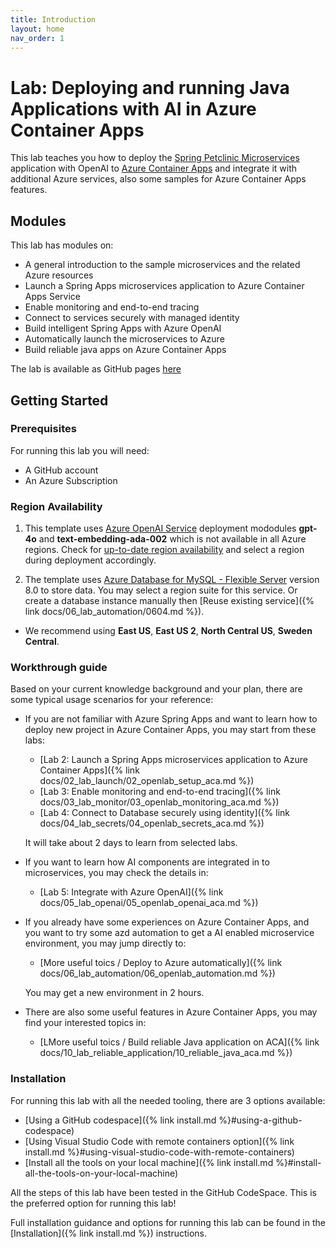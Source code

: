 ```yaml
---
title: Introduction
layout: home
nav_order: 1
---
```


# Lab: Deploying and running Java Applications with AI in Azure Container Apps

This lab teaches you how to deploy the [Spring Petclinic Microservices](https://github.com/Azure-Samples/java-microservices-aca-lab/tree/main/src) application with OpenAI to [Azure Container Apps](https://learn.microsoft.com/azure/container-apps/overview) and integrate it with additional Azure services, also some samples for Azure Container Apps features.

## Modules

This lab has modules on:

* A general introduction to the sample microservices and the related Azure resources
* Launch a Spring Apps microservices application to Azure Container Apps Service
* Enable monitoring and end-to-end tracing
* Connect to services securely with managed identity
* Build intelligent Spring Apps with Azure OpenAI
* Automatically launch the microservices to Azure
* Build reliable java apps on Azure Container Apps

The lab is available as GitHub pages [here](https://azure-samples.github.io/java-microservices-aca-lab/)

## Getting Started

### Prerequisites

For running this lab you will need:

* A GitHub account
* An Azure Subscription

### Region Availability

1. This template uses [Azure OpenAI Service](https://learn.microsoft.com/en-us/azure/ai-services/openai/overview) deployment mododules **gpt-4o** and **text-embedding-ada-002** which is not available in all Azure regions. Check for [up-to-date region availability](https://learn.microsoft.com/azure/ai-services/openai/concepts/models#standard-deployment-model-availability) and select a region during deployment accordingly.

1. The template uses [Azure Database for MySQL - Flexible Server](https://learn.microsoft.com/en-us/azure/mysql/flexible-server/overview) version 8.0 to store data. You may select a region suite for this service. Or create a database instance manually then [Reuse existing service]({% link docs/06_lab_automation/0604.md %}).

  * We recommend using **East US**, **East US 2**, **North Central US**, **Sweden Central**.

### Workthrough guide

Based on your current knowledge background and your plan, there are some typical usage scenarios for your reference:

* If you are not familiar with Azure Spring Apps and want to learn how to deploy new project in Azure Container Apps, you may start from these labs:
  * [Lab 2: Launch a Spring Apps microservices application to Azure Container Apps]({% link docs/02_lab_launch/02_openlab_setup_aca.md %})
  * [Lab 3: Enable monitoring and end-to-end tracing]({% link docs/03_lab_monitor/03_openlab_monitoring_aca.md %})
  * [Lab 4: Connect to Database securely using identity]({% link docs/04_lab_secrets/04_openlab_secrets_aca.md %})

  It will take about 2 days to learn from selected labs.

* If you want to learn how AI components are integrated in to microservices, you may check the details in:
  * [Lab 5: Integrate with Azure OpenAI]({% link docs/05_lab_openai/05_openlab_openai_aca.md %})

* If you already have some experiences on Azure Container Apps, and you want to try some azd automation to get a AI enabled microservice environment, you may jump directly to:
  * [More useful toics / Deploy to Azure automatically]({% link docs/06_lab_automation/06_openlab_automation.md %})

  You may get a new environment in 2 hours.

* There are also some useful features in Azure Container Apps, you may find your interested topics in:
  * [LMore useful toics / Build reliable Java application on ACA]({% link docs/10_lab_reliable_application/10_reliable_java_aca.md %})

### Installation

For running this lab with all the needed tooling, there are 3 options available:

* [Using a GitHub codespace]({% link install.md %}#using-a-github-codespace)
* [Using Visual Studio Code with remote containers option]({% link install.md %}#using-visual-studio-code-with-remote-containers)
* [Install all the tools on your local machine]({% link install.md %}#install-all-the-tools-on-your-local-machine)

All the steps of this lab have been tested in the GitHub CodeSpace. This is the preferred option for running this lab!

Full installation guidance and options for running this lab can be found in the [Installation]({% link install.md %}) instructions.
